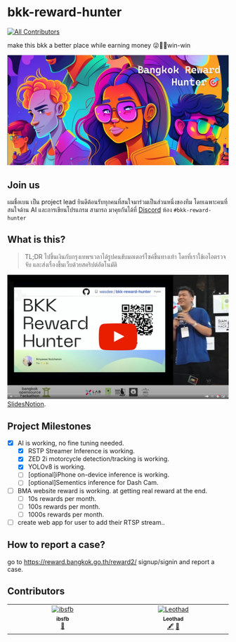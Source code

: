 # bkk-reward-hunter
<!-- ALL-CONTRIBUTORS-BADGE:START - Do not remove or modify this section -->
[![All Contributors](https://img.shields.io/badge/all_contributors-2-orange.svg?style=flat-square)](#contributors-)
<!-- ALL-CONTRIBUTORS-BADGE:END -->
make this bkk a better place while earning money 😜🤑🥳win-win

![team bangkok reward hunter](Assets/team_cover.png)

## Join us
ผมชื่อเบน เป็น project lead ยินดีต้อนรับทุกคนที่สนใจมาร่วมเป็นส่วนหนึ่งของทีม โดยเฉพาะคนที่สนใจด้าน AI และการเขียนโปรแกรม สามารถ
มาคุยกันได้ที่ [Discord](https://discord.gg/rTzpv7CsgH) ห้อง `#bkk-reward-hunter` 
## What is this?
> TL;DR
> ไปขึ้นเงินกับกรุงเทพฯเวลาได้รูปคนขับมอเตอร์ไซค์ขึ้นทางเท้า โดยที่เราใช้เอไอตรวจจับ และส่งเรื่องขึ้นเว็บด้วยสคริปต์อัตโนมัติ

[![Video Thumbnail](Assets/video_thumbnail.jpg)](https://www.youtube.com/watch?v=yd3uA1XOtww)
[Slides](https://www.canva.com/design/DAFeRClnA5A/W5Evc1sc61jt9F3tj_wXiw/edit?utm_content=DAFeRClnA5A&utm_campaign=designshare&utm_medium=link2&utm_source=sharebutton)[Notion](https://codustry.notion.site/Bangkok-Reward-Hunter-deb96142a7fd4fc897f9d1454077b158).


## Project Milestones
  - [x] AI is working, no fine tuning needed.
    - [x] RSTP Streamer Inference is working.
    - [x] ZED 2i motorcycle detection/tracking is working.
    - [x] YOLOv8 is working.
    - [ ] \[optional\]iPhone on-device inference is working.
    - [ ] \[optional\]Sementics inference for Dash Cam.

  - [ ] BMA website reward is working. at getting real reward at the end.
    - [ ] 10s rewards per month.
    - [ ] 100s rewards per month.
    - [ ] 1000s rewards per month.
  - [ ] create web app for user to add their RTSP stream..

## How to report a case?
go to <https://reward.bangkok.go.th/reward2/> signup/signin and report a case.


## Contributors

<!-- ALL-CONTRIBUTORS-LIST:START - Do not remove or modify this section -->
<!-- prettier-ignore-start -->
<!-- markdownlint-disable -->
<table>
  <tbody>
    <tr>
      <td align="center" valign="top" width="14.28%"><a href="https://github.com/ibsfb"><img src="https://avatars.githubusercontent.com/u/120288249?v=4?s=100" width="100px;" alt="ibsfb"/><br /><sub><b>ibsfb</b></sub></a><br /><a href="#design-ibsfb" title="Design">🎨</a></td>
      <td align="center" valign="top" width="14.28%"><a href="https://github.com/Leothad"><img src="https://avatars.githubusercontent.com/u/25746490?v=4?s=100" width="100px;" alt="Leothad"/><br /><sub><b>Leothad</b></sub></a><br /><a href="#content-Leothad" title="Content">🖋</a> <a href="#design-Leothad" title="Design">🎨</a></td>
    </tr>
  </tbody>
</table>

<!-- markdownlint-restore -->
<!-- prettier-ignore-end -->

<!-- ALL-CONTRIBUTORS-LIST:END -->
<!-- prettier-ignore-start -->
<!-- markdownlint-disable -->

<!-- markdownlint-restore -->
<!-- prettier-ignore-end -->

<!-- ALL-CONTRIBUTORS-LIST:END -->
